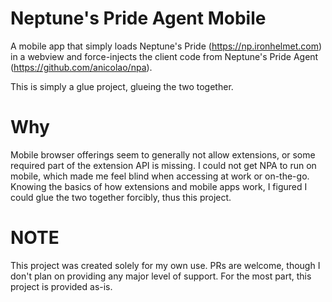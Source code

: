 # Neptune's Pride Agent Mobile
A mobile app that simply loads Neptune's Pride (https://np.ironhelmet.com) in a webview and force-injects the client code from Neptune's Pride Agent (https://github.com/anicolao/npa).

This is simply a glue project, glueing the two together.

# Why
Mobile browser offerings seem to generally not allow extensions, or some required part of the extension API is missing. I could not get NPA to run on mobile, which made me feel blind when accessing at work or on-the-go. Knowing the basics of how extensions and mobile apps work, I figured I could glue the two together forcibly, thus this project.

# NOTE
This project was created solely for my own use. PRs are welcome, though I don't plan on providing any major level of support. For the most part, this project is provided as-is.